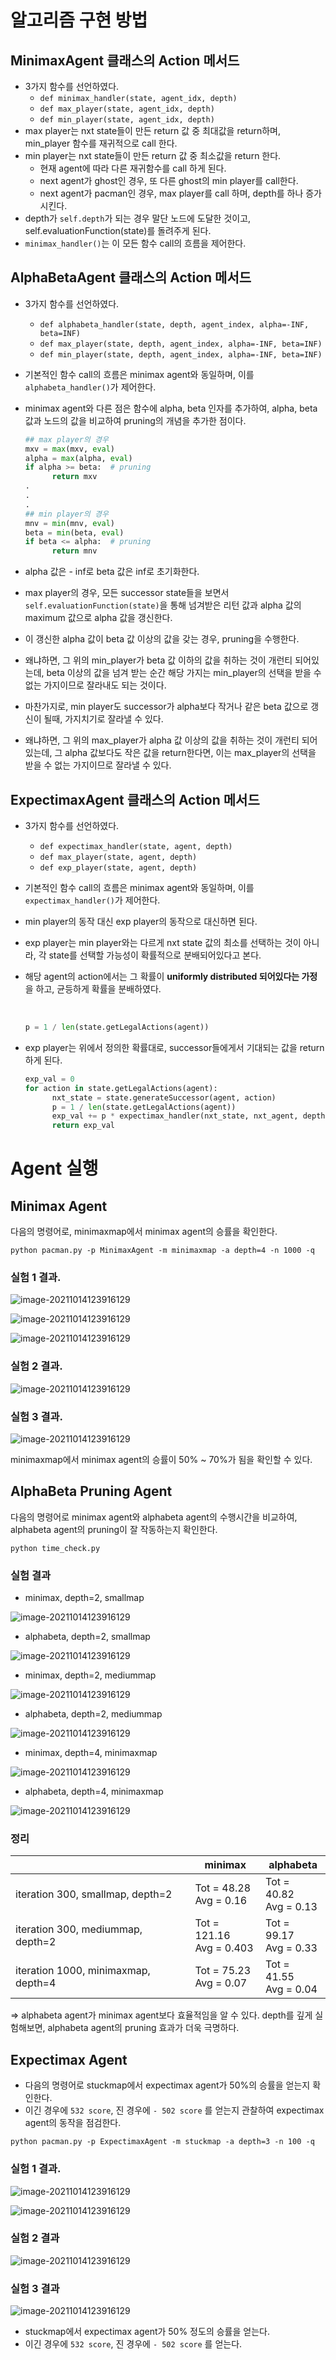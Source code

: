 # 알고리즘 구현 방법

## MinimaxAgent 클래스의 Action 메서드

- 3가지 함수를 선언하였다.
  - `def minimax_handler(state, agent_idx, depth)`
  - `def max_player(state, agent_idx, depth)`
  - `def min_player(state, agent_idx, depth)`
- max player는 nxt state들이 만든 return 값 중 최대값을 return하며, min_player 함수를 재귀적으로 call 한다.
- min player는 nxt state들이 만든 return  값 중 최소값을 return 한다.
  - 현재 agent에 따라 다른 재귀함수를 call 하게 된다.
  - next agent가 ghost인 경우, 또 다른 ghost의 min player를 call한다.
  - next agent가 pacman인 경우, max player를 call 하며, depth를 하나 증가시킨다.
- depth가 `self.depth`가 되는 경우 말단 노드에 도달한 것이고, self.evaluationFunction(state)를 돌려주게 된다.
- `minimax_handler()`는 이 모든 함수 call의 흐름을 제어한다.



## AlphaBetaAgent 클래스의 Action 메서드

- 3가지 함수를 선언하였다.

  - `def alphabeta_handler(state, depth, agent_index, alpha=-INF, beta=INF)`
  - `def max_player(state, depth, agent_index, alpha=-INF, beta=INF)`
  - `def min_player(state, depth, agent_index, alpha=-INF, beta=INF)`

- 기본적인 함수 call의 흐름은 minimax agent와 동일하며, 이를 `alphabeta_handler()`가 제어한다.

- minimax agent와 다른 점은 함수에 alpha, beta 인자를 추가하여, alpha, beta 값과 노드의 값을 비교하여 pruning의 개념을 추가한 점이다.

  ```python
  ## max player의 경우
  mxv = max(mxv, eval)
  alpha = max(alpha, eval)
  if alpha >= beta:  # pruning
    	return mxv
  .
  .
  .
  ## min player의 경우
  mnv = min(mnv, eval)
  beta = min(beta, eval)
  if beta <= alpha:  # pruning
    	return mnv
  ```

  

- alpha 값은 - inf로 beta 값은 inf로 초기화한다.

- max player의 경우, 모든 successor state들을 보면서 `self.evaluationFunction(state)`을 통해 넘겨받은 리턴 값과 alpha 값의 maximum 값으로 alpha 값을 갱신한다.

- 이 갱신한 alpha 값이 beta 값 이상의 값을 갖는 경우, pruning을 수행한다.

- 왜냐하면, 그 위의 min_player가 beta 값 이하의 값을 취하는 것이 개런티 되어있는데, beta 이상의 값을 넘겨 받는 순간 해당 가지는 min_player의 선택을 받을 수 없는 가지이므로 잘라내도 되는 것이다.

- 마찬가지로, min player도 successor가 alpha보다 작거나 같은 beta 값으로 갱신이 될때, 가지치기로 잘라낼 수 있다.

- 왜냐하면, 그 위의 max_player가 alpha 값 이상의 값을 취하는 것이 개런티 되어있는데, 그 alpha 값보다도 작은 값을 return한다면, 이는 max_player의 선택을 받을 수 없는 가지이므로 잘라낼 수 있다.



## ExpectimaxAgent 클래스의 Action 메서드

- 3가지 함수를 선언하였다.

  - `def expectimax_handler(state, agent, depth)`
  - `def max_player(state, agent, depth)`
  - `def exp_player(state, agent, depth)`

- 기본적인 함수 call의 흐름은 minimax agent와 동일하며, 이를 `expectimax_handler()`가 제어한다.

- min player의 동작 대신 exp player의 동작으로 대신하면 된다.

- exp player는 min player와는 다르게 nxt state 값의 최소를 선택하는 것이 아니라, 각 state를 선택할 가능성이 확률적으로 분배되어있다고 본다.

- 해당 agent의 action에서는 그 확률이 **uniformly distributed 되어있다는 가정**을 하고, 균등하게 확률을 분배하였다.

  ​	

  ```python
  p = 1 / len(state.getLegalActions(agent))
  ```

- exp player는 위에서 정의한 확률대로, successor들에게서 기대되는 값을 return하게 된다.

  ```python
  exp_val = 0
  for action in state.getLegalActions(agent):
    	nxt_state = state.generateSuccessor(agent, action)
    	p = 1 / len(state.getLegalActions(agent))
    	exp_val += p * expectimax_handler(nxt_state, nxt_agent, depth)
    	return exp_val
  ```

  



# Agent 실행 



## Minimax Agent

다음의 명령어로, minimaxmap에서 minimax agent의 승률을 확인한다.

```shell
python pacman.py -p MinimaxAgent -m minimaxmap -a depth=4 -n 1000 -q
```



### 실험 1 결과.

![image-20211014123916129](./imgs_for_doc/img01.png)

![image-20211014123916129](./imgs_for_doc/img02.png)

![image-20211014123916129](./imgs_for_doc/img03.png)



### 실험 2 결과.

![image-20211014123916129](./imgs_for_doc/img04.png)

### 실험 3 결과.

![image-20211014123916129](./imgs_for_doc/img05.png)

minimaxmap에서 minimax agent의 승률이 50% ~ 70%가 됨을 확인할 수 있다.



## AlphaBeta Pruning Agent

다음의 명령어로 minimax agent와 alphabeta agent의 수행시간을 비교하여, alphabeta agent의 pruning이 잘 작동하는지 확인한다.

```shell
python time_check.py
```



### 실험 결과

- minimax, depth=2, smallmap

![image-20211014123916129](./imgs_for_doc/img06.png)

- alphabeta, depth=2, smallmap

![image-20211014123916129](./imgs_for_doc/img07.png)

- minimax, depth=2, mediummap

![image-20211014123916129](./imgs_for_doc/img08.png)

- alphabeta, depth=2, mediummap

![image-20211014123916129](./imgs_for_doc/img09.png)

- minimax, depth=4, minimaxmap

![image-20211014123916129](./imgs_for_doc/img10.png)

- alphabeta, depth=4, minimaxmap

![image-20211014123916129](./imgs_for_doc/img11.png)



### 정리

|                                     | minimax                       | alphabeta                   |
| ----------------------------------- | ----------------------------- | --------------------------- |
| iteration 300, smallmap, depth=2    | Tot = 48.28<br />Avg = 0.16   | Tot = 40.82<br />Avg = 0.13 |
| iteration 300, mediummap, depth=2   | Tot = 121.16<br />Avg = 0.403 | Tot = 99.17<br />Avg = 0.33 |
| iteration 1000, minimaxmap, depth=4 | Tot = 75.23<br />Avg = 0.07   | Tot = 41.55<br />Avg = 0.04 |

=> alphabeta agent가 minimax agent보다 효율적임을 알 수 있다. depth를 깊게 실험해보면, alphabeta agent의 pruning 효과가 더욱 극명하다.





## Expectimax Agent

- 다음의 명령어로 stuckmap에서 expectimax agent가 50%의 승률을 얻는지 확인한다.
- 이긴 경우에 `532 score`, 진 경우에 `- 502 score` 를  얻는지 관찰하여 expectimax agent의 동작을 점검한다.

```shell
python pacman.py -p ExpectimaxAgent -m stuckmap -a depth=3 -n 100 -q
```



### 실험 1 결과.

![image-20211014123916129](./imgs_for_doc/img12.png)

![image-20211014123916129](./imgs_for_doc/img13.png)



### 실험 2 결과

![image-20211014123916129](./imgs_for_doc/img14.png)



### 실험 3 결과

![image-20211014123916129](./imgs_for_doc/img15.png)



- stuckmap에서 expectimax agent가 50% 정도의 승률을 얻는다.
- 이긴 경우에 `532 score`, 진 경우에 `- 502 score` 를  얻는다.